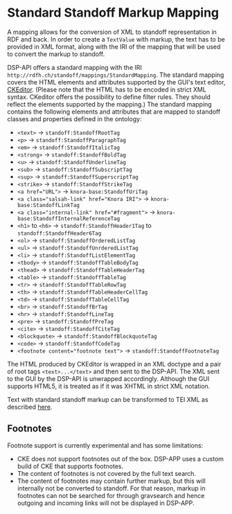 # Standard Standoff Markup Mapping

A mapping allows for the conversion of XML to standoff representation in RDF and back. 
In order to create a `TextValue` with markup, 
the text has to be provided in XML format, 
along with the IRI of the mapping that will be used to convert the markup to standoff.

DSP-API offers a standard mapping with the IRI `http://rdfh.ch/standoff/mappings/StandardMapping`. 
The standard mapping covers the HTML elements and attributes 
supported by the GUI's text editor, [CKEditor](https://ckeditor.com/). 
(Please note that the HTML has to be encoded in strict XML syntax. 
CKeditor offers the possibility to define filter rules.
They should reflect the elements supported by the mapping.)
The standard mapping contains the following elements and attributes 
that are mapped to standoff classes and properties defined in the ontology:

- `<text>` → `standoff:StandoffRootTag`
- `<p>` → `standoff:StandoffParagraphTag`
- `<em>` → `standoff:StandoffItalicTag`
- `<strong>` → `standoff:StandoffBoldTag`
- `<u>` → `standoff:StandoffUnderlineTag`
- `<sub>` → `standoff:StandoffSubscriptTag`
- `<sup>` → `standoff:StandoffSuperscriptTag`
- `<strike>` → `standoff:StandoffStrikeTag`
- `<a href="URL">` → `knora-base:StandoffUriTag`
- `<a class="salsah-link" href="Knora IRI">` → `knora-base:StandoffLinkTag`
- `<a class="internal-link" href="#fragment">` → `knora-base:StandoffInternalReferenceTag`
- `<h1>` to `<h6>` → `standoff:StandoffHeader1Tag` to `standoff:StandoffHeader6Tag`
- `<ol>` → `standoff:StandoffOrderedListTag`
- `<ul>` → `standoff:StandoffUnrderedListTag`
- `<li>` → `standoff:StandoffListElementTag`
- `<tbody>` → `standoff:StandoffTableBodyTag`
- `<thead>` → `standoff:StandoffTableHeaderTag`
- `<table>` → `standoff:StandoffTableTag`
- `<tr>` → `standoff:StandoffTableRowTag`
- `<th>` → `standoff:StandoffTableHeaderCellTag`
- `<td>` → `standoff:StandoffTableCellTag`
- `<br>` → `standoff:StandoffBrTag`
- `<hr>` → `standoff:StandoffLineTag`
- `<pre>` → `standoff:StandoffPreTag`
- `<cite>` → `standoff:StandoffCiteTag`
- `<blockquote>` → `standoff:StandoffBlockquoteTag`
- `<code>` → `standoff:StandoffCodeTag`
- `<footnote content="footnote text">` → `standoff:StandoffFootnoteTag`

The HTML produced by CKEditor is wrapped in an XML doctype and a pair of root tags `<text>...</text>` 
and then sent to the DSP-API.
The XML sent to the GUI by the DSP-API is unwrapped accordingly.
Although the GUI supports HTML5, it is treated as if it was XHTML in strict XML notation.

Text with standard standoff markup can be transformed to TEI XML as described [here](tei-xml.md).

## Footnotes

Footnote support is currently experimental and has some limitations:

- CKE does not support footnotes out of the box. DSP-APP uses a custom build of CKE that supports footnotes.
- The content of footnotes is not covered by the full text search.
- The content of footnotes may contain further markup, but this will internally not be converted to standoff. 
  For that reason, markup in footnotes can not be searched for through gravsearch
  and hence outgoing and incoming links will not be displayed in DSP-APP.
